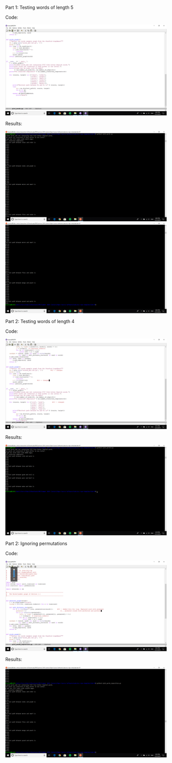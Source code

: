 Part 1: Testing words of length 5

Code:

![fiveCode](https://github.com/Riantix/oss-repo-template/blob/master/lab-07/1Code.png)

Results:

![fiveResults1](https://github.com/Riantix/oss-repo-template/blob/master/lab-07/1Results1.png)
![fiveResults2](https://github.com/Riantix/oss-repo-template/blob/master/lab-07/1Results2.png)



Part 2: Testing words of length 4

Code:

![fourCode](https://github.com/Riantix/oss-repo-template/blob/master/lab-07/2Code.png)

Results:

![fourResults1](https://github.com/Riantix/oss-repo-template/blob/master/lab-07/2Results.png)






Part 2: Ignoring permutations

Code:

![fourCode](https://github.com/Riantix/oss-repo-template/blob/master/lab-07/3Code.png)

Results:

![fourResults1](https://github.com/Riantix/oss-repo-template/blob/master/lab-07/3Results.png)